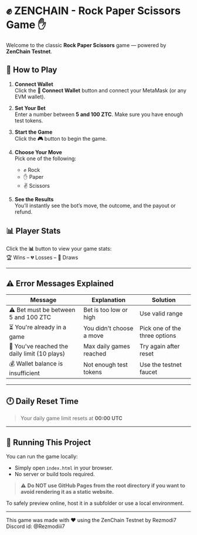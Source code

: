 # ✊ ZENCHAIN - Rock Paper Scissors Game ✋

Welcome to the classic **Rock Paper Scissors** game — powered by **ZenChain Testnet**.

## 🚀 How to Play

1. **Connect Wallet**  
   Click the **🔌 Connect Wallet** button and connect your MetaMask (or any EVM wallet).

2. **Set Your Bet**  
   Enter a number between **5 and 100 ZTC**. Make sure you have enough test tokens.

3. **Start the Game**  
   Click the **🎮** button to begin the game.

4. **Choose Your Move**  
   Pick one of the following:  
   - ✊ Rock  
   - ✋ Paper  
   - ✌️ Scissors

5. **See the Results**  
   You’ll instantly see the bot’s move, the outcome, and the payout or refund.

## 📊 Player Stats

Click the **📊** button to view your game stats:  
🏆 Wins – 💔 Losses – 🤝 Draws

---

## ⚠️ Error Messages Explained

| Message | Explanation | Solution |
|--------|-------------|----------|
| ⚠️ Bet must be between 5 and 100 ZTC | Bet is too low or high | Use valid range |
| ⏳ You're already in a game | You didn't choose a move | Pick one of the three options |
| 🚫 You've reached the daily limit (10 plays) | Max daily games reached | Try again after reset |
| 💰 Wallet balance is insufficient | Not enough test tokens | Use the testnet faucet |

---

## 🕛 Daily Reset Time

> Your daily game limit resets at **00:00 UTC**

---

## 🧪 Running This Project

You can run the game locally:

- Simply open `index.html` in your browser.
- No server or build tools required.

> ⚠️ **Do NOT use GitHub Pages from the root directory if you want to avoid rendering it as a static website.**

To safely preview online, host it in a subfolder or use a local environment.

---

This game was made with ❤️ using the ZenChain Testnet by Rezmodi7 
Discord id: @Rezmodiii7
